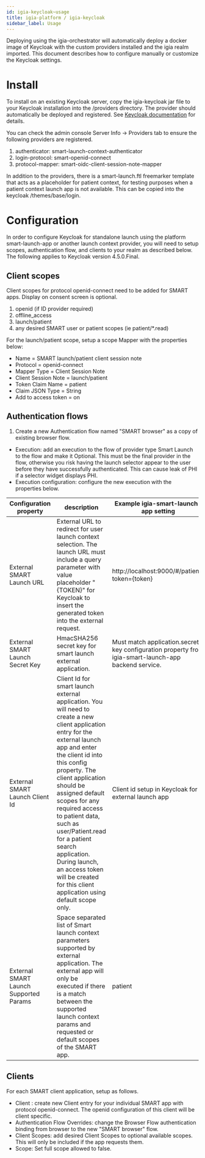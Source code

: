 ```yaml
---
id: igia-keycloak~usage
title: igia-platform / igia-keycloak
sidebar_label: Usage
---
```

Deploying using the igia-orchestrator will automatically deploy a docker image of Keycloak with the custom providers installed and the igia realm imported. This document describes how to configure manually or customize the Keycloak settings.

# Install

To install on an existing Keycloak server, copy the igia-keycloak jar file to your Keycloak installation into the /providers directory. The provider should automatically be deployed and registered. See [Keycloak documentation](https://github.com/keycloak/keycloak-documentation/blob/master/server_development/topics/providers.adoc) for details.

You can check the admin console Server Info → Providers tab to ensure the following providers are registered.
1. authenticator: smart-launch-context-authenticator
2. login-protocol: smart-openid-connect
3. protocol-mapper: smart-oidc-client-session-note-mapper

In addition to the providers, there is a smart-launch.ftl freemarker template that acts as a placeholder for patient context, for testing purposes when a patient context launch app is not available. This can be copied into the keycloak /themes/base/login.

# Configuration
In order to configure Keycloak for standalone launch using the platform smart-launch-app or another launch context provider, you will need to setup scopes, authentication flow, and clients to your realm as described below. The following applies to Keycloak version 4.5.0.Final.

## Client scopes

Client scopes for protocol openid-connect need to be added for SMART apps. Display on consent screen is optional.
1. openid (if ID provider required)
2. offline_access
3. launch/patient
4. any desired SMART user or patient scopes (ie patient/\*.read)

For the launch/patient scope, setup a scope Mapper with the properties below:
* Name = SMART launch/patient client session note
* Protocol = openid-connect
* Mapper Type = Client Session Note
* Client Session Note = launch/patient
* Token Claim Name = patient
* Claim JSON Type = String
* Add to access token = on

## Authentication flows
1. Create a new Authentication flow named "SMART browser" as a copy of existing browser flow.
* Execution: add an execution to the flow of provider type Smart Launch to the flow and make it Optional. This must be the final provider in the flow, otherwise you risk having the launch selector appear to the user before they have successfully authenticated. This can cause leak of PHI if a selector widget displays PHI.
* Execution configuration: configure the new execution with the properties below.

|Configuration property|description|Example igia-smart-launch-app setting|
|--- |--- |--- |
|External SMART Launch URL|External URL to redirect for user launch context selection. The launch URL must include a query parameter with value placeholder "{TOKEN}" for Keycloak to insert the generated token into the external request.|http://localhost:9000/#/patient?token={token}|
|External SMART Launch Secret Key|HmacSHA256 secret key for smart launch external application.|Must match application.secret-key configuration property from igia-smart-launch-app backend service.|
|External SMART Launch Client Id|Client Id for smart launch external application. You will need to create a new client application entry for the external launch app and enter the client id into this config property. The client application should be assigned default scopes for any required access to patient data, such as user/Patient.read for a patient search application. During launch, an access token will be created for this client application using default scope only.|Client id setup in Keycloak for external launch app|
|External SMART Launch Supported Params|Space separated list of Smart launch context parameters supported by external application. The external app will only be executed if there is a match between the supported launch context params and requested or default scopes of the SMART app.|patient|

## Clients

For each SMART client application, setup as follows.
* Client : create new Client entry for your individual SMART app with protocol openid-connect. The openid configuration of this client will be client specific.
* Authentication Flow Overrides: change the Browser Flow authentication binding from browser to the new "SMART browser" flow.
* Client Scopes: add desired Client Scopes to optional available scopes. This will only be included if the app requests them.
* Scope: Set full scope allowed to false.
